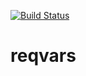 [![Build Status](https://travis-ci.org/KTH/reqvars.svg?branch=master)](https://travis-ci.org/KTH/reqvars)

# reqvars
